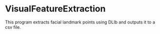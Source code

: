 # VisualFeatureExtraction
This program extracts facial landmark points using DLIb and outputs it to a csv file.
